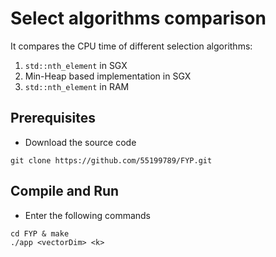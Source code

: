 # Select algorithms comparison
It compares the CPU time of different selection algorithms:
  1. <code>std::nth_element</code> in SGX
  2. Min-Heap based implementation in SGX
  3. <code>std::nth_element</code> in RAM
## Prerequisites
* Download the source code
```
git clone https://github.com/55199789/FYP.git
```
## Compile and Run
* Enter the following commands
```
cd FYP & make
./app <vectorDim> <k>
```
